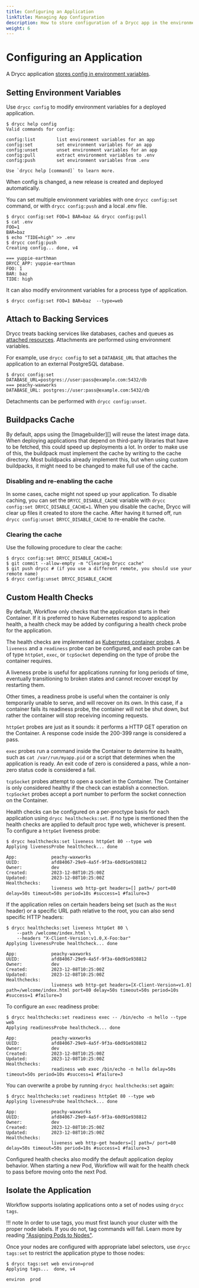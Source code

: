 ```yaml
---
title: Configuring an Application
linkTitle: Managing App Configuration
description: How to store configuration of a Drycc app in the environment, keeping config out of code, making it easy to maintain app or deployment specific configs.
weight: 6
---
```



# Configuring an Application

A Drycc application [stores config in environment variables][].


## Setting Environment Variables

Use `drycc config` to modify environment variables for a deployed application.

    $ drycc help config
    Valid commands for config:

    config:list        list environment variables for an app
    config:set         set environment variables for an app
    config:unset       unset environment variables for an app
    config:pull        extract environment variables to .env
    config:push        set environment variables from .env

    Use `drycc help [command]` to learn more.

When config is changed, a new release is created and deployed automatically.

You can set multiple environment variables with one `drycc config:set` command,
or with `drycc config:push` and a local .env file.

    $ drycc config:set FOO=1 BAR=baz && drycc config:pull
    $ cat .env
    FOO=1
    BAR=baz
    $ echo "TIDE=high" >> .env
    $ drycc config:push
    Creating config... done, v4

    === yuppie-earthman
    DRYCC_APP: yuppie-earthman
    FOO: 1
    BAR: baz
    TIDE: high

It can also modify environment variables for a process type of application.

    $ drycc config:set FOO=1 BAR=baz  --type=web

## Attach to Backing Services

Drycc treats backing services like databases, caches and queues as [attached resources][].
Attachments are performed using environment variables.

For example, use `drycc config` to set a `DATABASE_URL` that attaches
the application to an external PostgreSQL database.

    $ drycc config:set DATABASE_URL=postgres://user:pass@example.com:5432/db
    === peachy-waxworks
    DATABASE_URL: postgres://user:pass@example.com:5432/db

Detachments can be performed with `drycc config:unset`.


## Buildpacks Cache

By default, apps using the [Imagebuilder][] will reuse the latest image data.
When deploying applications that depend on third-party libraries that have to be fetched,
this could speed up deployments a lot. In order to make use of this, the buildpack must implement
the cache by writing to the cache directory. Most buildpacks already implement this, but when using
custom buildpacks, it might need to be changed to make full use of the cache.

### Disabling and re-enabling the cache

In some cases, cache might not speed up your application. To disable caching, you can set the
`DRYCC_DISABLE_CACHE` variable with `drycc config:set DRYCC_DISABLE_CACHE=1`. When you disable the
cache, Drycc will clear up files it created to store the cache. After having it turned off, run
`drycc config:unset DRYCC_DISABLE_CACHE` to re-enable the cache.

### Clearing the cache

Use the following procedure to clear the cache:

    $ drycc config:set DRYCC_DISABLE_CACHE=1
    $ git commit --allow-empty -m "Clearing Drycc cache"
    $ git push drycc # (if you use a different remote, you should use your remote name)
    $ drycc config:unset DRYCC_DISABLE_CACHE


## Custom Health Checks

By default, Workflow only checks that the application starts in their Container. If it is preferred
to have Kubernetes respond to application health, a health check may be added by configuring a
health check probe for the application.

The health checks are implemented as [Kubernetes container probes][kubernetes-probes]. A `liveness`
and a `readiness` probe can be configured, and each probe can be of type `httpGet`, `exec`, or
`tcpSocket` depending on the type of probe the container requires.

A liveness probe is useful for applications running for long periods of time, eventually
transitioning to broken states and cannot recover except by restarting them.

Other times, a readiness probe is useful when the container is only temporarily unable to serve,
and will recover on its own. In this case, if a container fails its readiness probe, the container
will not be shut down, but rather the container will stop receiving incoming requests.

`httpGet` probes are just as it sounds: it performs a HTTP GET operation on the Container. A
response code inside the 200-399 range is considered a pass.

`exec` probes run a command inside the Container to determine its health, such as
`cat /var/run/myapp.pid` or a script that determines when the application is ready. An exit code of
zero is considered a pass, while a non-zero status code is considered a fail.

`tcpSocket` probes attempt to open a socket in the Container. The Container is only considered
healthy if the check can establish a connection. `tcpSocket` probes accept a port number to perform
the socket connection on the Container.

Health checks can be configured on a per-proctype basis for each application using `drycc healthchecks:set`. If no type is mentioned then the health checks are applied to default proc type web, whichever is present. To
configure a `httpGet` liveness probe:

```
$ drycc healthchecks:set liveness httpGet 80 --type web
Applying livenessProbe healthcheck... done

App:             peachy-waxworks
UUID:            afd84067-29e9-4a5f-9f3a-60d91e938812
Owner:           dev
Created:         2023-12-08T10:25:00Z
Updated:         2023-12-08T10:25:00Z
Healthchecks:
                 liveness web http-get headers=[] path=/ port=80 delay=50s timeout=50s period=10s #success=1 #failure=3
```

If the application relies on certain headers being set (such as the `Host` header) or a specific
URL path relative to the root, you can also send specific HTTP headers:

```
$ drycc healthchecks:set liveness httpGet 80 \
    --path /welcome/index.html \
    --headers "X-Client-Version:v1.0,X-Foo:bar"
Applying livenessProbe healthcheck... done

App:             peachy-waxworks
UUID:            afd84067-29e9-4a5f-9f3a-60d91e938812
Owner:           dev
Created:         2023-12-08T10:25:00Z
Updated:         2023-12-08T10:25:00Z
Healthchecks:
                 liveness web http-get headers=[X-Client-Version=v1.0] path=/welcome/index.html port=80 delay=50s timeout=50s period=10s #success=1 #failure=3
```

To configure an `exec` readiness probe:

```
$ drycc healthchecks:set readiness exec -- /bin/echo -n hello --type web
Applying readinessProbe healthcheck... done

App:             peachy-waxworks
UUID:            afd84067-29e9-4a5f-9f3a-60d91e938812
Owner:           dev
Created:         2023-12-08T10:25:00Z
Updated:         2023-12-08T10:25:00Z
Healthchecks:
                 readiness web exec /bin/echo -n hello delay=50s timeout=50s period=10s #success=1 #failure=3
```

You can overwrite a probe by running `drycc healthchecks:set` again:

```
$ drycc healthchecks:set readiness httpGet 80 --type web
Applying livenessProbe healthcheck... done

App:             peachy-waxworks
UUID:            afd84067-29e9-4a5f-9f3a-60d91e938812
Owner:           dev
Created:         2023-12-08T10:25:00Z
Updated:         2023-12-08T10:25:00Z
Healthchecks:
                 liveness web http-get headers=[] path=/ port=80 delay=50s timeout=50s period=10s #success=1 #failure=3
```

Configured health checks also modify the default application deploy behavior. When starting a new
Pod, Workflow will wait for the health check to pass before moving onto the next Pod.


## Isolate the Application

Workflow supports isolating applications onto a set of nodes using `drycc tags`.

!!! note
    In order to use tags, you must first launch your cluster with the proper node labels. If you do
    not, tag commands will fail. Learn more by reading ["Assigning Pods to Nodes"][pods-to-nodes].

Once your nodes are configured with appropriate label selectors, use `drycc tags:set` to restrict
the application ptype to those nodes:

```
$ drycc tags:set web environ=prod
Applying tags...  done, v4

environ  prod
```


[attached resources]: http://12factor.net/backing-services
[kubernetes-probes]: https://kubernetes.io/docs/concepts/workloads/pods/pod-lifecycle/#container-probes
[pods-to-nodes]: http://kubernetes.io/docs/user-guide/node-selection/
[release]: ../reference-guide/terms.md#release
[router]:  ../understanding-workflow/components.md#router
[Slugbuilder]: ../understanding-workflow/components.md#builder-builder-slugbuilder-and-imagebuilder
[stores config in environment variables]: http://12factor.net/config
